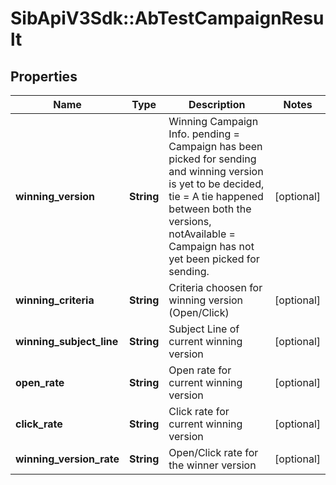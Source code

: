 # SibApiV3Sdk::AbTestCampaignResult

## Properties
Name | Type | Description | Notes
------------ | ------------- | ------------- | -------------
**winning_version** | **String** | Winning Campaign Info. pending &#x3D; Campaign has been picked for sending and winning version is yet to be decided, tie &#x3D; A tie happened between both the versions, notAvailable &#x3D; Campaign has not yet been picked for sending. | [optional] 
**winning_criteria** | **String** | Criteria choosen for winning version (Open/Click) | [optional] 
**winning_subject_line** | **String** | Subject Line of current winning version | [optional] 
**open_rate** | **String** | Open rate for current winning version | [optional] 
**click_rate** | **String** | Click rate for current winning version | [optional] 
**winning_version_rate** | **String** | Open/Click rate for the winner version | [optional] 


